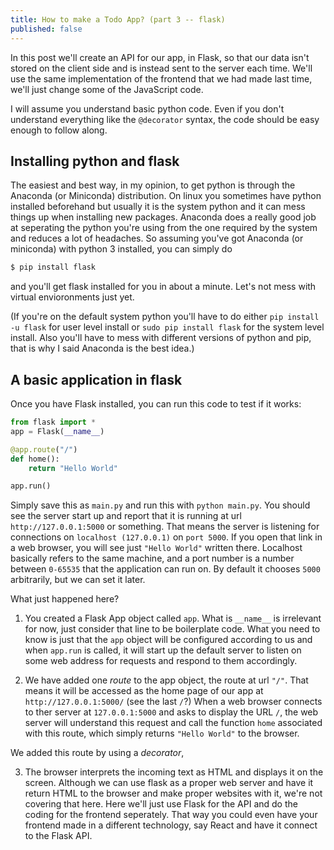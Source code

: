 ```yaml
---
title: How to make a Todo App? (part 3 -- flask)
published: false
---
```


In this post we'll create an API for our app, in Flask, so that our data isn't stored on the client side and is instead sent to the server each time. We'll use the same implementation of the frontend that we had made last time, we'll just change some of the JavaScript code.

I will assume you understand basic python code. Even if you don't understand everything like the `@decorator` syntax, the code should be easy enough to follow along.

## Installing python and flask

The easiest and best way, in my opinion, to get python is through the Anaconda (or Miniconda) distribution. On linux you sometimes have python installed beforehand but usually it is the system python and it can mess things up when installing new packages. Anaconda does a really good job at seperating the python you're using from the one required by the system and reduces a lot of headaches. So assuming you've got Anaconda (or miniconda) with python 3 installed, you can simply do 

```bash
$ pip install flask
```

and you'll get flask installed for you in about a minute. Let's not mess with virtual envioronments just yet.

(If you're on the default system python you'll have to do either `pip install -u flask` for user level install or `sudo pip install flask` for the system level install. Also you'll have to mess with different versions of python and pip, that is why I said Anaconda is the best idea.)

## A basic application in flask

Once you have Flask installed, you can run this code to test if it works:

```py
from flask import *
app = Flask(__name__)

@app.route("/")
def home():
    return "Hello World"

app.run()
```

Simply save this as `main.py` and run this with `python main.py`. You should see the server start up and report that it is running at url `http://127.0.0.1:5000` or something. That means the server is listening for connections on `localhost (127.0.0.1)` on `port 5000`. If you open that link in a web browser, you will see just `"Hello World"` written there. Localhost basically refers to the same machine, and a port number is a number between `0-65535` that the application can run on. By default it chooses `5000` arbitrarily, but we can set it later.

What just happened here?

1. You created a Flask App object called `app`. What is `__name__` is irrelevant for now, just consider that line to be boilerplate code. What you need to know is just that the `app` object will be configured according to us and when `app.run` is called, it will start up the default server to listen on some web address for requests and respond to them accordingly.

2. We have added one _route_ to the app object, the route at url `"/"`. That means it will be accessed as the home page of our app at `http://127.0.0.1:5000/` (see the last `/`?) When a web browser connects to ther server at `127.0.0.1:5000` and asks to display the URL `/`, the web server will understand this request and call the function `home` associated with this route, which simply returns `"Hello World"` to the browser.

We added this route by using a _decorator_, 

3. The browser interprets the incoming text as HTML and displays it on the screen. Although we can use flask as a proper web server and have it return HTML to the browser and make proper websites with it, we're not covering that here. Here we'll just use Flask for the API and do the coding for the frontend seperately. That way you could even have your frontend made in a different technology, say React and have it connect to the Flask API.